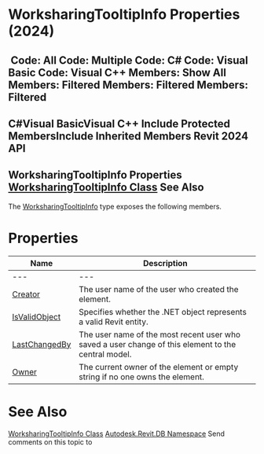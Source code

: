 # WorksharingTooltipInfo Properties (2024)

﻿
 Code: All Code: Multiple Code: C# Code: Visual Basic Code: Visual C++  Members: Show All Members: Filtered Members: Filtered Members: Filtered   
---  
C#Visual BasicVisual C++
Include Protected MembersInclude Inherited Members
Revit 2024 API  
---  
WorksharingTooltipInfo Properties  
[WorksharingTooltipInfo Class](64e2bf53-2787-6cb7-ac29-b73777892ed3.md "WorksharingTooltipInfo Class") See Also  
---  
The [WorksharingTooltipInfo](64e2bf53-2787-6cb7-ac29-b73777892ed3.md "WorksharingTooltipInfo Class") type exposes the following members.
# Properties
| Name | Description |
| --- | --- |
| --- | --- | --- |
| [Creator](c6d2a047-8f18-103a-804d-cd2a0ff43c40.md "Creator Property") | The user name of the user who created the element. |
| [IsValidObject](57aff666-de47-f628-05a1-09834b42f8ae.md "IsValidObject Property") | Specifies whether the .NET object represents a valid Revit entity. |
| [LastChangedBy](6d289dd3-16cd-499f-0837-573db0fb508e.md "LastChangedBy Property") | The user name of the most recent user who saved a user change of this element to the central model. |
| [Owner](d6f0d595-a7e8-b2fa-9e9b-c74c705cb350.md "Owner Property") | The current owner of the element or empty string if no one owns the element. |

# See Also
[WorksharingTooltipInfo Class](64e2bf53-2787-6cb7-ac29-b73777892ed3.md "WorksharingTooltipInfo Class")
[Autodesk.Revit.DB Namespace](87546ba7-461b-c646-cbb1-2cb8f5bff8b2.md "Autodesk.Revit.DB Namespace")
Send comments on this topic to 
